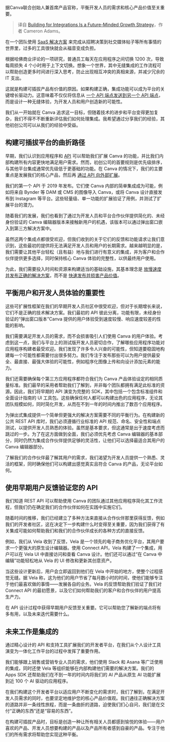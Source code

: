 
<!--
title: 面向集成构建是面向未来的增长战略
cover: https://cdn.thenewstack.io/media/2024/09/4a4af189-andy-brown-4coahsfibkq-unsplash-scaled.jpg
-->

据Canva联合创始人兼首席产品官称，平衡开发人员的需求和核心产品价值至关重要。

> 译自 [Building for Integrations Is a Future-Minded Growth Strategy](https://thenewstack.io/building-for-integrations-is-a-future-minded-growth-strategy/)，作者 Cameron Adams。

在一个团队使用 [SaaS 解决方案](https://thenewstack.io/saas-is-dead-long-live-saas/) 来完成从招聘决策到社交媒体帖子等所有事情的世界里，过多的工具很快就会从福音变成负担。

根据哈佛商业评论的一项研究，普通员工每天在应用程序之间切换 1200 次，导致每周损失 4 个小时用于上下文切换。想象一个世界，其中无缝集成的工作流程可以帮助创造更多时间进行深入思考，防止出现相互冲突的真相来源，并减少冗余的 IT 支出。

这就是构建可插拔产品有价值的原因。如果构建正确，集成功能可以成为平台的关键增长驱动力。这意味着不仅仅将信息从 [一个 API 端点发送到另一个 API 端点](https://thenewstack.io/api-management/)，而是设计一种无缝体验，为开发人员和用户创造新的可能性。

我们从一开始就在 Canva 追求这一目标，但随着技术的进步和平台变得更加复杂，我们不得不不断重新评估我们如何处理集成。我希望通过分享我们的经验，其他初创公司可以从我们的经验中受益。

## 构建可插拔平台的曲折路径

早期，我们认识到应用程序和 [API](https://thenewstack.io/apis-are-driving-new-business-models-and-unlocking-revenue-streams/) 可以帮助我们扩展 Canva 的功能，并比我们内部构建所有内容更快地满足用户需求。然而，初创公司的首要规则是优先级排序，与其他平台集成通常优先级低于更基础的功能。在 Canva 的情况下，我们的主要重点是发展我们的核心产品，然后再 [通过 API 向外部扩展](https://thenewstack.io/long-live-the-api-stack-full-life-cycle-api-management-is-dead/)。

我们的第一个 API 于 2019 年发布。它们使 Canva 内部的简单集成成为可能，例如将来自 Bynder 等 DAM 或 CMS 的图像导入 Canva，或将 Canva 设计直接发布到 Instagram 等平台。这些轻量级、单一功能的扩展验证了用例，并测试了扩展平台的潜力。

随着我们的发展，我们也看到了通过为开发人员和平台合作伙伴提供简化的、未经身份验证的 Canva 编辑器版本来接触新用户的机遇，该版本可以通过弹出窗口嵌入到第三方解决方案中。

虽然这两个集成点都很受欢迎，但我们收到的关于它们的反馈和功能请求让我们意识到，这些最初的提供将无法满足开发人员和用户的长期需求。越来越明显的是，我们需要让其他平台轻松（且有益）地与我们进行有意义的集成，并为客户和合作伙伴提供更多选择，同时保持核心 Canva 体验的完整性，以供最终用户使用。

为此，我们需要投入时间和资源来构建适当的基础设施，其基本理念是 [放慢速度并发布正确的解决方案](https://thenewstack.io/say-no-to-ship-it-culture-slow-and-steady-wins-the-race/)，而不是 [快速发布并损害产品价值](https://thenewstack.io/how-sprinting-slows-you-down-a-better-way-to-build-software/)。

## 平衡用户和开发人员体验的重要性

这些可扩展性框架在我们的早期开发人员社区中很受欢迎，但对于长期增长来说，它们不是正确的技术解决方案。我们最初的 API 彼此分离，功能有限，未经身份验证的“弹出窗口版本”Canva 提供的用户体验受到速度较慢、响应速度较差的性能的影响。

我们需要满足开发人员的需求，而不会损害吸引人们使用 Canva 的用户体验。考虑到这一点，我们与平台上的测试版开发人员密切合作，了解哪些应用程序功能对应用程序构建者最受欢迎。我们发现了许多令人兴奋的可能性，但知道要稳固地构建每一个可能性都需要付出很多努力。我们专注于发布那些可以为用户提供最安全、最直接、最强大体验的可能性，例如程序化图像上传和向设计添加元素的能力。

我们还需要确保每个第三方应用程序都符合我们为 Canva 产品体验设定的相同质量标准。我们最早的采用者帮助我们了解到，并非每个团队都拥有满足此标准的资源。因此，我们将早期的 API 演变为完整的 SDK，其中包括一个包含标准组件和全面设计指南的 UI 工具包。这些确保任何人都可以构建出色的应用程序，无论其团队规模如何，同时简化开发，从而在不到一年的时间内推出了数百个应用程序。

为弹出式集成提供一个简单但更强大的解决方案需要不同的平衡行为。在构建新的公共 REST API 库时，我们必须遵循行业标准的 API 规范、命名、安全性和端点测试，以提供开发人员熟悉的体验。虽然是基本要求，但这通常是出于速度考虑而跳过的一步。为了在这方面做到全面，我们必须优先考虑 Canva 编辑器的基本部分，同时仍然为集成合作伙伴提供足够的灵活性，让他们可以选择最适合其用户的 Canva 编辑器部分。

了解我们的合作伙伴最了解其用户的需求，我们渴望为开发人员提供一个熟悉、灵活的框架，同时确保他们可以构建出感觉真实且符合 Canva 的产品，无论平台如何。

## 使用早期用户反馈验证您的 API

我们知道 REST API 可以帮助使用 Canva 的团队通过其他应用程序简化其工作流程，但我们仍在确定我们的合作伙伴如何在实践中实施它们。

随着时间的推移，我们已经建立了多种方法来直接从合作伙伴那里获得反馈，例如我们的开发者社区，这在决定下一步构建什么时变得至关重要，因为我们获得了有关集成可能如何帮助我们和我们的合作伙伴成长的各种方式的直接反馈。

例如，我们从 Vela 收到了反馈，Vela 是一个领先的电子商务优化平台，其用户要求一个更强大的原生设计编辑器。使用 Connect API，Vela 构建了一个集成，用户可以在 Vela UI 中直接访问和查看 Canva 设计。他们还可以通过“在 Canva 中编辑”功能轻松地从 Vela 的 UI 修改和更新其创意资产。

当这些设计更新后，用户会立即返回到他们在 Vela 中开始的地方，使整个过程感觉无缝。据 Vela 称，这为他们的用户节省了每月数小时的时间，使他们能够专注于他们最喜欢做的事情——发展各自的业务。Vela 的反馈帮助我们验证了我们对 Connect API 的最初愿景，以及它们如何帮助我们的客户和合作伙伴的用户提高生产力。

在 API 设计过程中获得早期用户反馈至关重要。它可以帮助您了解新的端点将有多有用，以及未来迭代需要什么。

## 未来工作是集成的

通过精心设计的 API 和支持工具扩展我们的开发者平台，在我们从个人设计工具演变为一体化工作平台的过程中发挥了重要作用。

我们能够跟上销售或营销专业人员的需求，他们使用 Slack 和 Asana 等广泛使用的集成，同时还使 Vela 等组织能够在内部构建他们需要的解决方案。我们的 Apps SDK 还帮助我们在不到一年的时间内将我们的 AI 产品从原生 AI 功能扩展到近 100 个 AI 驱动的应用程序。

在我们构建这个开发者平台以适应用户不断变化的需求时，我们了解到，在满足开发人员需求的同时，也要坚定地维护您的核心产品价值观。我们通往正确解决方案的道路并非一条线性旅程，而是一条曲折的道路，迫使我们扪心自问，我们是在交付“正确的东西”还是“容易的东西”。

在构建可插拔产品时，目标是创造一种让所有相关人员都感到愉悦的体验——用户喜欢的产品、开发人员想要构建的产品以及产品所有者感到自豪的产品。专注于他们的所有需求将帮助您实现这种平衡。
